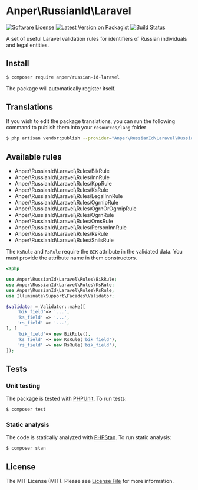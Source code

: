 # Anper\RussianId\Laravel

[![Software License][ico-license]](LICENSE.md)
[![Latest Version on Packagist][ico-version]][link-packagist]
[![Build Status][ico-ga]][link-ga]

A set of useful Laravel validation rules for identifiers of Russian individuals and legal entities.

## Install

``` bash
$ composer require anper/russian-id-laravel
```

The package will automatically register itself.

## Translations

If you wish to edit the package translations, you can run the following command to publish them into your `resources/lang` folder

``` bash
$ php artisan vendor:publish --provider="Anper\RussianId\Laravel\RussianIdServiceProvider"
```

## Available rules

* Anper\RussianId\Laravel\Rules\BikRule
* Anper\RussianId\Laravel\Rules\InnRule
* Anper\RussianId\Laravel\Rules\KppRule
* Anper\RussianId\Laravel\Rules\KsRule
* Anper\RussianId\Laravel\Rules\LegalInnRule
* Anper\RussianId\Laravel\Rules\OgrnipRule
* Anper\RussianId\Laravel\Rules\OgrnOrOgrnipRule
* Anper\RussianId\Laravel\Rules\OgrnRule
* Anper\RussianId\Laravel\Rules\OmsRule
* Anper\RussianId\Laravel\Rules\PersonInnRule
* Anper\RussianId\Laravel\Rules\RsRule
* Anper\RussianId\Laravel\Rules\SnilsRule

The `KsRule` and `RsRule` require the `BIK` attribute in the validated data. You must provide the attribute name in them constructors.

```php
<?php

use Anper\RussianId\Laravel\Rules\BikRule;
use Anper\RussianId\Laravel\Rules\KsRule;
use Anper\RussianId\Laravel\Rules\RsRule;
use Illuminate\Support\Facades\Validator;

$validator = Validator::make([
    'bik_field'=> '...',
    'ks_field' => '...',
    'rs_field' => '...',
], [
    'bik_field'=> new BikRule(),
    'ks_field' => new KsRule('bik_field'),
    'rs_field' => new RsRule('bik_field'),
]);
```

## Tests

### Unit testing
The package is tested with [PHPUnit](https://github.com/sebastianbergmann/phpunit). To run tests:
``` bash
$ composer test
```

### Static analysis

The code is statically analyzed with [PHPStan](https://github.com/phpstan/phpstan). To run static analysis:
``` bash
$ composer stan
```

## License

The MIT License (MIT). Please see [License File](LICENSE.md) for more information.

[ico-version]: https://img.shields.io/packagist/v/anper/laravel-russian-id.svg
[ico-license]: https://img.shields.io/badge/license-MIT-brightgreen.svg
[ico-ga]: https://github.com/perevoshchikov/russian-id-laravel/actions/workflows/build.yml/badge.svg

[link-packagist]: https://packagist.org/packages/anper/russian-id-laravel
[link-ga]: https://github.com/perevoshchikov/russian-id-laravel/actions/workflows/build.yml
